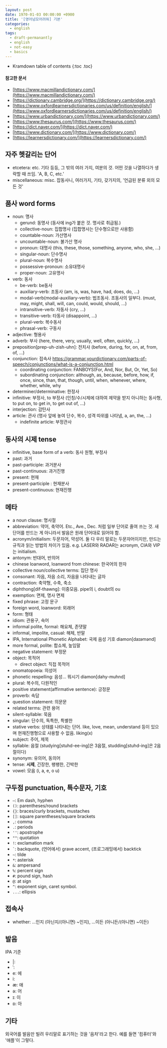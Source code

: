 ```yaml
---
layout: post
date: 1970-01-03 00:00:00 +0900
title: '[영어넘모어려워] 기본'
categories:
  - english
tags:
  - draft-permanantly
  - english
  - not-easy
  - basics
---
```


* Kramdown table of contents
{:toc .toc}

#### 참고한 문서

- [https://www.macmillandictionary.com/](https://www.macmillandictionary.com/)
- [https://dictionary.cambridge.org/](https://dictionary.cambridge.org/)
- [https://www.oxfordlearnersdictionaries.com/us/definition/english/](https://www.oxfordlearnersdictionaries.com/us/definition/english/)
- [https://www.urbandictionary.com/](https://www.urbandictionary.com/)
- [https://www.thesaurus.com/](https://www.thesaurus.com/)
- [https://dict.naver.com/](https://dict.naver.com/)
- [https://www.dictionary.com/](https://www.dictionary.com/)
- [https://learnersdictionary.com/](https://learnersdictionary.com/)


## 자주 헷갈리는 단어

- etcetera: etc. 기타 등등, 그 밖의 여러 가지, 여분의 것. 어떤 것을 나열하다가 생략할 때 쓰임. 'A, B, C, etc.'
- miscellaneous: misc. 잡동사니, 여러가지, 기타, 갖가지의, '언급된 분류 외의 모든 것'


## 품사 word forms

- noun: 명사
  - gerund: 동명사 (동사에 ing가 붙은 것. 명사로 취급됨.)
  - collective-noun: 집합명사 (집합명사는 단수형으로만 사용함)
  - countable-noun: 가산명사
  - uncountable-noun: 불가산 명사
  - pronoun: 대명사 (this, these, those, something, anyone, who, she, ...)
  - singular-noun: 단수명사
  - plural-noun: 복수명사
  - possessive-pronoun: 소유대명사
  - proper-noun: 고유명사
- verb: 동사
  - be-verb: be동사
  - auxiliary-verb: 조동사 (am, is, was, have, had, does, do, ...)
  - modal-verb(modal-auxiliary-verb): 법조동사. 조동사의 일부다. (must, may, might, shall, will, can, could, would, should, ...)
  - intransitive-verb: 자동사 (cry, ...)
  - transitive-verb: 타동사 (disappoint, ...)
  - plural-verb: 복수동사
  - phrasal-verb: 구동사
- adjective: 형용사
- adverb: 부사 (here, there, very, usually, well, often, quickly, ...)
- preposition[prep-uh-zish-uhn]: 전치사 (before, during, for, on, at, from, of, ...)
- conjunction: 접속사 https://grammar.yourdictionary.com/parts-of-speech/conjunctions/what-is-a-conjunction.html
  - coordinating conjunction: FANBOYS(For, And, Nor, But, Or, Yet, So)
  - subordinating conjunction: although, as, because, before, how, if, once, since, than, that, though, until, when, whenever, where, whether, while, why
- determiner/determinative: 한정사
- infinitive: 부정사, to 부정사 (인칭/수/시제에 대하여 제약을 받지 아니하는 동사형, to put on, to get in, to get out of, ...)
- interjection: 감탄사
- article: 관사 (명사 앞에 놓여 단수, 복수, 성격 따위를 나타냄, a, an, the, ...)
  - indefinite article: 부정관사


## 동사의 시제 tense

- infinitive, base form of a verb: 동사 원형, 부정사
- past: 과거
- past-participle: 과거분사
- past-continuous: 과거진행
- present: 현재
- present-participle : 현재분사
- present-continuous: 현재진행


## 메타

- a noun clause: 명사절
- abbreviation: 약어, 축약어. Etc., Ave., Dec. 처럼 일부 단어로 줄여 쓰는 것. 새 단어를 만드는 게 아니라서 발음은 원래 단어대로 읽어야 함.
- acronym/initialism: 두문자어, 약성어. 둘 다 우리 말로는 두문자어이지만, 만드는 규칙과 읽는 방법의 차이가 있음. e.g. LASER와 RADAR는 acronym, CIA와 VIP는 initialism.
- antonym: 반대어, 반의어
- chinese loanword, loanword from chinese: 한국어의 한자
- collective noun/collective terms: 집단 명사
- consonant: 자음, 자음 소리, 자음을 나타내는 글자
- contraction: 축약형, 수축, 축소
- diphthong[dif-thawng]: 이중모음. pipe의 i, doubt의 ou
- exemption: 면제, 명사 면제
- fixed phrase: 고정 문구
- foreign word, loanword: 외래어
- form: 형태
- idiom: 관용구, 숙어
- informal polite, formal: 해요체, 존댓말
- informal, impolite, casual: 해체, 반말
- IPA, International Phonetic Alphabet: 국제 음성 기호 diamon[daɪəmənd]
- more formal, polite: 합쇼체, 높임말
- negative statement: 부정문
- object: 목적어
  - direct object: 직접 목적어
- onomatopoeia: 의성어
- phonetic respelling: 음성... 뭐시기 diamon[dahy-muhnd]
- plural: 복수의, 다원적인
- positive statement(affirmative sentence): 긍정문
- proverb: 속담
- question statement: 의문문
- related terms: 관련 용어
- silent-syllable: 묵음
- singular: 단수의, 독특한, 특별한
- stative verbs: 상태를 나타내는 단어. like, love, mean, understand 등이 있으며 현재진행형으로 사용할 수 없음. liking(x)
- subject: 주어, 제목
- syllable: 음절 (studying[stuhd-ee-ing]은 3음절, studding[stuhd-ing]은 2음절이다)
- synonym: 유의어, 동의어
- tense: **시제**, 긴장한, 팽팽한, 긴박한
- vowel: 모음 (i, a, e, o u)


## 구두점 punctuation, 특수문자, 기호

- `—`: Em dash, hyphen
- `()`: parentheses/round brackets
- `{}`: braces/curly brackets, mustaches
- `[]`: square parentheses/square brackets
- `,`: comma
- `.`: periods
- `''`: apostrophe
- `""`: quotation
- `!`: exclamation mark
- ``` ` ```: backquote, (언어에서) grave accent, (프로그래밍에서) backtick
- `~`: tilde
- `*`: asterisk
- `&`: ampersand
- `%`: percent sign
- `#`: pound sign, hash
- `@`: at sign
- `^`: exponent sign, caret symbol.
- `...`: ellipsis


## 접속사

- whether: ...인지 (아닌지/(아니면) ~인지), ...이든 (아니든/(아니면) ~이든)


## 발음

IPA 기준

- |: 
- ˈ: 
- e: 에
- i: 
- æ: 애
- ə: 어
- ɪ: 이
- ɒ: 아


## 기타

외국어를 발음만 빌려 우리말로 표기하는 것을 '음차'라고 한다. 예를 들면 '컴퓨터'와 '애플'이 그렇다.

